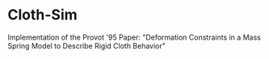 # Cloth-Sim
Implementation of the Provot '95 Paper: "Deformation Constraints in a Mass Spring Model to Describe Rigid Cloth Behavior"
